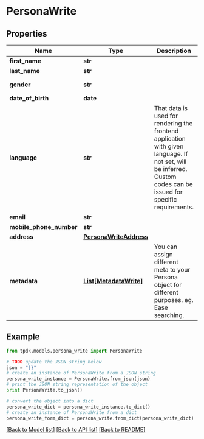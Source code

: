 # PersonaWrite



## Properties
Name | Type | Description | Notes
------------ | ------------- | ------------- | -------------
**first_name** | **str** |  | [optional] 
**last_name** | **str** |  | [optional] 
**gender** | **str** |  | [optional] [default to 'RATHER_NOT_SAY']
**date_of_birth** | **date** |  | [optional] 
**language** | **str** | That data is used for rendering the frontend application with given language. If not set, will be inferred. Custom codes can be issued for specific requirements. | [optional] 
**email** | **str** |  | [optional] 
**mobile_phone_number** | **str** |  | [optional] 
**address** | [**PersonaWriteAddress**](PersonaWriteAddress.md) |  | [optional] 
**metadata** | [**List[MetadataWrite]**](MetadataWrite.md) | You can assign different meta to your Persona object for different purposes. eg. Ease searching. | 

## Example

```python
from tpdk.models.persona_write import PersonaWrite

# TODO update the JSON string below
json = "{}"
# create an instance of PersonaWrite from a JSON string
persona_write_instance = PersonaWrite.from_json(json)
# print the JSON string representation of the object
print PersonaWrite.to_json()

# convert the object into a dict
persona_write_dict = persona_write_instance.to_dict()
# create an instance of PersonaWrite from a dict
persona_write_form_dict = persona_write.from_dict(persona_write_dict)
```
[[Back to Model list]](../README.md#documentation-for-models) [[Back to API list]](../README.md#documentation-for-api-endpoints) [[Back to README]](../README.md)


